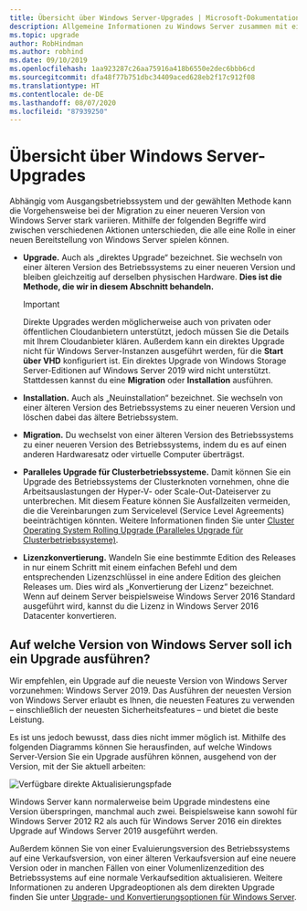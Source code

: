 ```yaml
---
title: Übersicht über Windows Server-Upgrades | Microsoft-Dokumentation
description: Allgemeine Informationen zu Windows Server zusammen mit einer Zusammenstellung der vor dem eigentlichen Upgrade zu berücksichtigenden Punkte.
ms.topic: upgrade
author: RobHindman
ms.author: robhind
ms.date: 09/10/2019
ms.openlocfilehash: 1aa923287c26aa75916a418b6550e2dec6bbb6cd
ms.sourcegitcommit: dfa48f77b751dbc34409aced628eb2f17c912f08
ms.translationtype: HT
ms.contentlocale: de-DE
ms.lasthandoff: 08/07/2020
ms.locfileid: "87939250"
---
```

# <a name="overview-of-windows-server-upgrades"></a>Übersicht über Windows Server-Upgrades

Abhängig vom Ausgangsbetriebssystem und der gewählten Methode kann die Vorgehensweise bei der Migration zu einer neueren Version von Windows Server stark variieren. Mithilfe der folgenden Begriffe wird zwischen verschiedenen Aktionen unterschieden, die alle eine Rolle in einer neuen Bereitstellung von Windows Server spielen können.

- **Upgrade.** Auch als „direktes Upgrade“ bezeichnet. Sie wechseln von einer älteren Version des Betriebssystems zu einer neueren Version und bleiben gleichzeitig auf derselben physischen Hardware. **Dies ist die Methode, die wir in diesem Abschnitt behandeln.**

    > [!Important]
    > Direkte Upgrades werden möglicherweise auch von privaten oder öffentlichen Cloudanbietern unterstützt, jedoch müssen Sie die Details mit Ihrem Cloudanbieter klären. Außerdem kann ein direktes Upgrade nicht für Windows Server-Instanzen ausgeführt werden, für die **Start über VHD** konfiguriert ist. Ein direktes Upgrade von Windows Storage Server-Editionen auf Windows Server 2019 wird nicht unterstützt. Stattdessen kannst du eine **Migration** oder **Installation** ausführen.

- **Installation.** Auch als „Neuinstallation“ bezeichnet. Sie wechseln von einer älteren Version des Betriebssystems zu einer neueren Version und löschen dabei das ältere Betriebssystem.

- **Migration.** Du wechselst von einer älteren Version des Betriebssystems zu einer neueren Version des Betriebssystems, indem du es auf einen anderen Hardwaresatz oder virtuelle Computer überträgst.

- **Paralleles Upgrade für Clusterbetriebssysteme.** Damit können Sie ein Upgrade des Betriebssystems der Clusterknoten vornehmen, ohne die Arbeitsauslastungen der Hyper-V- oder Scale-Out-Dateiserver zu unterbrechen. Mit diesem Feature können Sie Ausfallzeiten vermeiden, die die Vereinbarungen zum Servicelevel (Service Level Agreements) beeinträchtigen könnten. Weitere Informationen finden Sie unter [Cluster Operating System Rolling Upgrade (Paralleles Upgrade für Clusterbetriebssysteme)](../failover-clustering/cluster-operating-system-rolling-upgrade.md).

- **Lizenzkonvertierung.** Wandeln Sie eine bestimmte Edition des Releases in nur einem Schritt mit einem einfachen Befehl und dem entsprechenden Lizenzschlüssel in eine andere Edition des gleichen Releases um. Dies wird als „Konvertierung der Lizenz“ bezeichnet. Wenn auf deinem Server beispielsweise Windows Server 2016 Standard ausgeführt wird, kannst du die Lizenz in Windows Server 2016 Datacenter konvertieren.

## <a name="which-version-of-windows-server-should-i-upgrade-to"></a>Auf welche Version von Windows Server soll ich ein Upgrade ausführen?

Wir empfehlen, ein Upgrade auf die neueste Version von Windows Server vorzunehmen: Windows Server 2019. Das Ausführen der neuesten Version von Windows Server erlaubt es Ihnen, die neuesten Features zu verwenden – einschließlich der neuesten Sicherheitsfeatures – und bietet die beste Leistung.

Es ist uns jedoch bewusst, dass dies nicht immer möglich ist. Mithilfe des folgenden Diagramms können Sie herausfinden, auf welche Windows Server-Version Sie ein Upgrade ausführen können, ausgehend von der Version, mit der Sie aktuell arbeiten:

![Verfügbare direkte Aktualisierungspfade](media/upgrade-paths.png)

Windows Server kann normalerweise beim Upgrade mindestens eine Version überspringen, manchmal auch zwei. Beispielsweise kann sowohl für Windows Server 2012 R2 als auch für Windows Server 2016 ein direktes Upgrade auf Windows Server 2019 ausgeführt werden.

Außerdem können Sie von einer Evaluierungsversion des Betriebssystems auf eine Verkaufsversion, von einer älteren Verkaufsversion auf eine neuere Version oder in manchen Fällen von einer Volumenlizenzedition des Betriebssystems auf eine normale Verkaufsedition aktualisieren. Weitere Informationen zu anderen Upgradeoptionen als dem direkten Upgrade finden Sie unter [Upgrade- und Konvertierungsoptionen für Windows Server](../get-started/supported-upgrade-paths.md).

